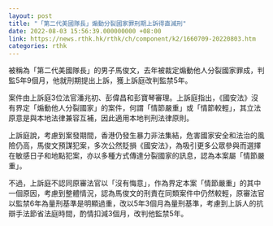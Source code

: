 ```yaml
---
layout: post
title: "「第二代美國隊長」煽動分裂國家罪刑期上訴得直減刑"
date: 2022-08-03 15:56:39.000000000 +08:00
link: https://news.rthk.hk/rthk/ch/component/k2/1660709-20220803.htm
categories: rthk
---
```


被稱為「第二代美國隊長」的男子馬俊文，去年被裁定煽動他人分裂國家罪成，判監5年9個月，他就刑期提出上訴，獲上訴庭改判監禁5年。

案件由上訴庭3位法官潘兆初、彭偉昌和彭寶琴審理。上訴庭指出，《國安法》沒有界定「煽動他人分裂國家」的案件，何謂「情節嚴重」或「情節較輕」，其立法原意是與本地法律兼容互補，因此適用本地判刑法律原則。

上訴庭說，考慮到案發期間，香港仍發生暴力非法集結，危害國家安全和法治的風險仍高，馬俊文預謀犯案，多次公然貶損《國安法》，為吸引更多公眾參與而選擇在敏感日子和地點犯案，亦以多種方式傳達分裂國家的訊息，認為本案屬「情節嚴重」。

不過，上訴庭不認同原審法官以「沒有悔意」，作為界定本案「情節嚴重」的其中一個原因，考慮到整體情況，認為馬俊文的刑責在同類案件中仍然較輕，原審法官以監禁6年為量刑基準是明顯過重，改以5年3個月為量刑基準，考慮到上訴人的抗辯手法節省法庭時間，酌情扣減3個月，改判他監禁5年。
